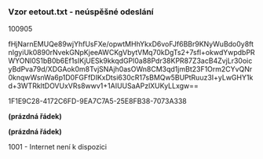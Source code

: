 ### Vzor eetout.txt - neúspěšné odeslání

100905

fHjNarnEMUQe89wjYhfUsFXe/opwtMHhYkxD6voFJf6BBr9KNyWuBdo0y8ftnIgyiUk0890rNvekGNpKjeeAWCKgVbytVMq70kDgTs2+7sfl+okwdYwpdbPRWYONl0S1bB0b6Ef1sIKjUESk9kkqdGPl0a88Pdr38KPR87Z3acB4ZvjLr30oicyBdPva79d/XDGAok0m8TvjSNAjh0asOWn8CM3qd1jmBt23F1Orm2CYvQNr0knqwWsnWa6p1D0FGFfDIKxDtsi630cR17sBMQw5BUPtRuuz3I+yLwGHY1kd+3WTRkltDOVUxVRs8wwv1+1AIUUSaAPzlXUKyLLxgw==

1F1E9C28-4172C6FD-9EA7C7A5-25E8FB38-7073A338

**\(prázdná řádek\)**

**\(prázdná řádek\)**

1001 - Internet není k dispozici


